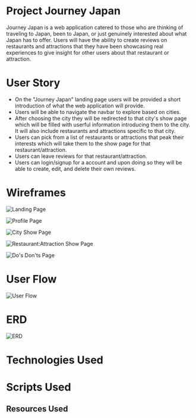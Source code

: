 # Project Journey Japan
Journey Japan is a web application catered to those who are thinking of traveling to Japan, been to Japan, or just genuinely interested about what Japan has to offer. Users will have the ability to create reviews on restaurants and attractions that they have been showcasing real experiences to give insight for other users about that restaurant or attraction. 

# User Story
- On the "Journey Japan" landing page users will be provided a short introduction of what the web application will provide.
- Users will be able to navigate the navbar to explore based on cities.
- After choosing the city they will be redirected to that city's show page which will be filled with userful information introducing them to the city. It will also include restaurants and attractions specific to that city.
- Users can pick from a list of restaurants or attractions that peak their interests which will take them to the show page for that restaurant/attraction. 
- Users can leave reviews for that restaurant/attraction.
- Users can login/signup for a account and upon doing so they will be able to create, edit, and delete their own reviews.

# Wireframes
![Landing Page](https://user-images.githubusercontent.com/85213417/132397340-0a684ed9-2f86-4292-bc9d-df3eb97c9f8c.png)

![Profile Page](https://user-images.githubusercontent.com/85213417/132394600-dba3e17e-f088-4852-8c6b-9082dcf6630d.png)

![City Show Page](https://user-images.githubusercontent.com/85213417/132394634-4f889b99-9451-4b73-8dfc-e99fa7a13908.png)

![Restaurant:Attraction Show Page](https://user-images.githubusercontent.com/85213417/132394639-e88c6b33-a9e6-459d-9bb6-2f85df638e65.png)

![Do's   Don'ts Page](https://user-images.githubusercontent.com/85213417/132394649-82a9fd59-04ee-4efd-a7a8-c93888128a6f.png)

# User Flow
![User Flow](https://user-images.githubusercontent.com/85213417/132397366-877b8b96-7fe7-49a7-bc71-03ae282b1056.png)

# ERD
![ERD](https://user-images.githubusercontent.com/85213417/132394716-b71f9acc-1ac2-4638-9582-605691cf595b.png)

# Technologies Used 

# Scripts Used

## Resources Used

